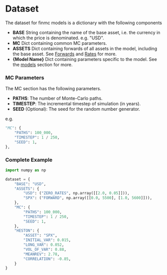 # Dataset

The dataset for finmc models is a dictionary with the following components

 - **BASE** String containing the name of the base asset, i.e. the currency in which the price is denominated. e.g. "USD".
 - **MC** Dict containing common MC parameters.
 - **ASSETS** Dict containing forwards of all assets in the model, including the base asset. See [Forwards](forwards.md) and [Rates](rates.md) for more.
 - **{Model Name}** Dict containing parameters specific to the model. See the [models](./models/api.md) section for more.


### MC Parameters

The MC section has the following parameters.

- **PATHS**: The number of Monte-Carlo paths.
- **TIMESTEP**: The incremental timestep of simulation (in years). 
- **SEED** (Optional): The seed for the random number generator.

e.g.
```python
"MC": {
    "PATHS": 100_000,
    "TIMESTEP": 1 / 250,
    "SEED": 1,
},
```

### Complete Example
```python
import numpy as np

dataset = {
    "BASE": "USD",
    "ASSETS": {
        "USD": ("ZERO_RATES", np.array([[2.0, 0.05]])),
        "SPX": ("FORWARD", np.array([[0.0, 5500], [1.0, 5600]])),
    },
    "MC": {
        "PATHS": 100_000,
        "TIMESTEP": 1 / 250,
        "SEED": 1,
    },
    "HESTON": {
        "ASSET": "SPX",
        "INITIAL_VAR": 0.015,
        "LONG_VAR": 0.052,
        "VOL_OF_VAR": 0.88,
        "MEANREV": 2.78,
        "CORRELATION": -0.85,
    }
}
```
